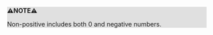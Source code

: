 <div style="margin:2em; background-color: #e0e0e0;">

<strong>⚠️NOTE️️️⚠️</strong>

Non-positive includes both 0 and negative numbers.
</div>

